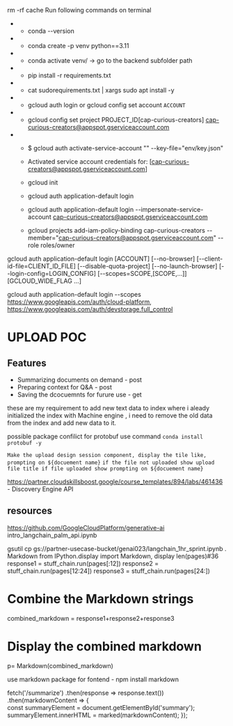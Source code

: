 

rm -rf cache
Run following commands on terminal
- -  conda --version
- -  conda create -p venv python==3.11
- -  conda activate venv/ -> go to the backend subfolder path
- -  pip install -r requirements.txt 
- -  cat sudorequirements.txt | xargs sudo apt install -y
- -  gcloud auth login  or  gcloud config set account `ACCOUNT`
- -  gcloud config set project PROJECT_ID[cap-curious-creators]
cap-curious-creators@appspot.gserviceaccount.com
- - $ gcloud auth activate-service-account "" --key-file="env/key.json"
  - Activated service account credentials for: [cap-curious-creators@appspot.gserviceaccount.com]


  - gcloud init
  - gcloud auth application-default login

  - gcloud auth application-default login --impersonate-service-account cap-curious-creators@appspot.gserviceaccount.com

  - gcloud projects add-iam-policy-binding cap-curious-creators --member="cap-curious-creators@appspot.gserviceaccount.com" --role roles/owner


gcloud auth application-default login [ACCOUNT] [--no-browser] [--client-id-file=CLIENT_ID_FILE] [--disable-quota-project] [--no-launch-browser] [--login-config=LOGIN_CONFIG] [--scopes=SCOPE,[SCOPE,…]] [GCLOUD_WIDE_FLAG …]

gcloud auth application-default login --scopes https://www.googleapis.com/auth/cloud-platform, https://www.googleapis.com/auth/devstorage.full_control


# UPLOAD POC
## Features
  - Summarizing documents on demand - post
  - Preparing context for Q&A - post
  - Saving the dcocuemnts for furure use  - get


  these are my requirement to add new text data to index
  where i aleady initialized the index with Machine engine , i need to remove the old data from the index and add new data to it.
  
possible package confilict for protobuf
use command `conda install protobuf -y`

  `Make the upload design session component, display the tile like, prompting on ${docuement name}`
  `if the file not uploaded show upload file title if file uploaded show prompting on ${docuement name}`




  https://partner.cloudskillsboost.google/course_templates/894/labs/461436 - Discovery Engine API 

## resources
 https://github.com/GoogleCloudPlatform/generative-ai
  intro_langchain_palm_api.ipynb

  gsutil cp gs://partner-usecase-bucket/genai023/langchain_1hr_sprint.ipynb .
Markdown
from IPython.display import Markdown, display
len(pages)#36
response1 = stuff_chain.run(pages[:12])
response2 = stuff_chain.run(pages[12:24])
response3 = stuff_chain.run(pages[24:])

# Combine the Markdown strings
combined_markdown = response1+response2+response3

# Display the combined markdown
p= Markdown(combined_markdown)

use markdown package for fontend - npm install markdown

fetch('/summarize')
  .then(response => response.text())
  .then(markdownContent => {  
    const summaryElement = document.getElementById('summary');
    summaryElement.innerHTML = marked(markdownContent);
  });
